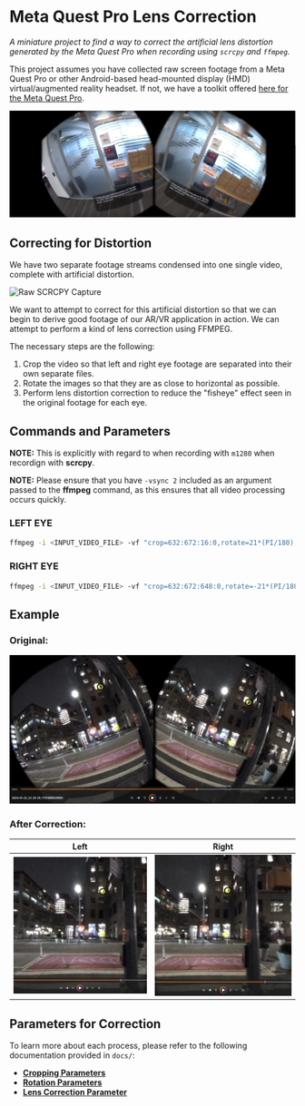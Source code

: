 # Meta Quest Pro Lens Correction

_A miniature project to find a way to correct the artificial lens distortion generated by the Meta Quest Pro when recording using `scrcpy` and `ffmpeg`._

This project assumes you have collected raw screen footage from a Meta Quest Pro or other Android-based head-mounted display (HMD) virtual/augmented reality headset. If not, we have a toolkit offered [here for the Meta Quest Pro](git@github.com:SimpleDevs-AR-VR/Meta-Quest-Pro-SCRCPY.git).

[![Watch the video](./docs/captured_footage.png)](https://youtu.be/zhfMPfGJFuc)

## Correcting for Distortion

We have two separate footage streams condensed into one single video, complete with artificial distortion.

![Raw SCRCPY Capture](./docs/raw_scrcpy_capture.png)

We want to attempt to correct for this artificial distortion so that we can begin to derive good footage of our AR/VR application in action. We can attempt to perform a kind of lens correction using FFMPEG.

The necessary steps are the following:

1. Crop the video so that left and right eye footage are separated into their own separate files.
2. Rotate the images so that they are as close to horizontal as possible.
3. Perform lens distortion correction to reduce the "fisheye" effect seen in the original footage for each eye.

## Commands and Parameters

**NOTE:** This is explicitly with regard to when recording with `m1280` when recordign with **scrcpy**.

**NOTE:** Please ensure that you have `-vsync 2` included as an argument passed to the **ffmpeg** command, as this ensures that all video processing occurs quickly.

### LEFT EYE

````bash
ffmpeg -i <INPUT_VIDEO_FILE> -vf "crop=632:672:16:0,rotate=21*(PI/180),lenscorrection=cx=0.57:cy=0.51:k1=-0.48:k2=0.2" -vsync 2 <OUTPUT_VIDEO_FILE>.mp4
````

### RIGHT EYE

````bash
ffmpeg -i <INPUT_VIDEO_FILE> -vf "crop=632:672:648:0,rotate=-21*(PI/180),lenscorrection=cx=0.43:cy=0.51:k1=-0.48:k2=0.2" -vsync 2 <OUTPUT_VIDEO_FILE>.mp
````

## Example

### Original:

![Original Source - approx 6:15](./docs/example_original.png)

### After Correction:

|Left|Right|
|:-:|:-:|
|![Left Eye - approx. 6:15](./docs/example_left.png)|![Right Eye - approx. 6:15](./docs/example_right.png)|

## Parameters for Correction

To learn more about each process, please refer to the following documentation provided in `docs/`:

* [**Cropping Parameters**](./docs/CROPPING.md)
* [**Rotation Parameters**](./docs/ROTATION.md)
* [**Lens Correction Parameter**](./docs/LENS_CORRECTION.md)
